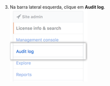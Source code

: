 3. Na barra lateral esquerda, clique em **Audit log**. ![Aba Log de auditoria](/assets/images/enterprise/site-admin-settings/audit-log-tab.png)

